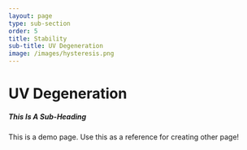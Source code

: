```yaml
---
layout: page
type: sub-section
order: 5
title: Stability
sub-title: UV Degeneration
image: /images/hysteresis.png
---
```


# UV Degeneration
##### This Is A Sub-Heading
This is a demo page. Use this as a reference for creating other page!
